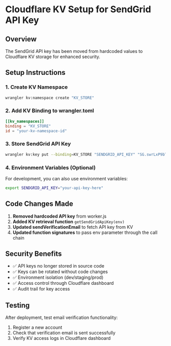 # Cloudflare KV Setup for SendGrid API Key

## Overview
The SendGrid API key has been moved from hardcoded values to Cloudflare KV storage for enhanced security.

## Setup Instructions

### 1. Create KV Namespace
```bash
wrangler kv:namespace create "KV_STORE"
```

### 2. Add KV Binding to wrangler.toml
```toml
[[kv_namespaces]]
binding = "KV_STORE"
id = "your-kv-namespace-id"
```

### 3. Store SendGrid API Key
```bash
wrangler kv:key put --binding=KV_STORE "SENDGRID_API_KEY" "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"
```

### 4. Environment Variables (Optional)
For development, you can also use environment variables:
```bash
export SENDGRID_API_KEY="your-api-key-here"
```

## Code Changes Made

1. **Removed hardcoded API key** from worker.js
2. **Added KV retrieval function** `getSendGridApiKey(env)`
3. **Updated sendVerificationEmail** to fetch API key from KV
4. **Updated function signatures** to pass env parameter through the call chain

## Security Benefits

- ✅ API keys no longer stored in source code
- ✅ Keys can be rotated without code changes
- ✅ Environment isolation (dev/staging/prod)
- ✅ Access control through Cloudflare dashboard
- ✅ Audit trail for key access

## Testing

After deployment, test email verification functionality:
1. Register a new account
2. Check that verification email is sent successfully
3. Verify KV access logs in Cloudflare dashboard